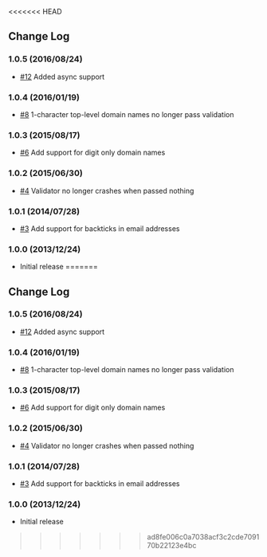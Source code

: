 <<<<<<< HEAD
## Change Log

### 1.0.5 (2016/08/24)
- [#12](https://github.com/Sembiance/email-validator/pull/12) Added async support

### 1.0.4 (2016/01/19)
- [#8](https://github.com/Sembiance/email-validator/issues/8) 1-character top-level domain names no longer pass validation

### 1.0.3 (2015/08/17)
- [#6](https://github.com/Sembiance/email-validator/pull/6) Add support for digit only domain names

### 1.0.2 (2015/06/30)
- [#4](https://github.com/Sembiance/email-validator/issues/5) Validator no longer crashes when passed nothing

### 1.0.1 (2014/07/28)
- [#3](https://github.com/Sembiance/email-validator/pull/3) Add support for backticks in email addresses

### 1.0.0 (2013/12/24)
- Initial release
=======
## Change Log

### 1.0.5 (2016/08/24)
- [#12](https://github.com/Sembiance/email-validator/pull/12) Added async support

### 1.0.4 (2016/01/19)
- [#8](https://github.com/Sembiance/email-validator/issues/8) 1-character top-level domain names no longer pass validation

### 1.0.3 (2015/08/17)
- [#6](https://github.com/Sembiance/email-validator/pull/6) Add support for digit only domain names

### 1.0.2 (2015/06/30)
- [#4](https://github.com/Sembiance/email-validator/issues/5) Validator no longer crashes when passed nothing

### 1.0.1 (2014/07/28)
- [#3](https://github.com/Sembiance/email-validator/pull/3) Add support for backticks in email addresses

### 1.0.0 (2013/12/24)
- Initial release
>>>>>>> ad8fe006c0a7038acf3c2cde709170b22123e4bc

